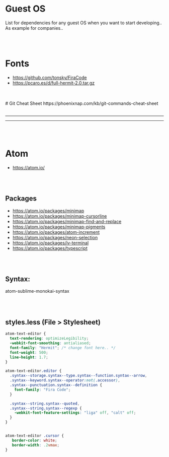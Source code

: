 # Guest OS
List for dependencies for any guest OS when you want to start developing.. As example for companies..



<br />
<br />

# Fonts
- https://github.com/tonsky/FiraCode
- https://pcaro.es/d/full-hermit-2.0.tar.gz

<br />
<br />
# Git Cheat Sheet
https://phoenixnap.com/kb/git-commands-cheat-sheet

<br />
<br />


 _____________________________________________________
 _____________________________________________________


<br />
<br />

# Atom
- https://atom.io/


<br />
<br />

## Packages
- https://atom.io/packages/minimap
- https://atom.io/packages/minimap-cursorline
- https://atom.io/packages/minimap-find-and-replace
- https://atom.io/packages/minimap-pigments
- https://atom.io/packages/atom-increment
- https://atom.io/packages/neon-selection
- https://atom.io/packages/iv-terminal
- https://atom.io/packages/typescript


<br />
<br />

## Syntax:
atom-sublime-monokai-syntax



<br />
<br />

## styles.less (File > Stylesheet)
```css
atom-text-editor {
  text-rendering: optimizeLegibility;
  -webkit-font-smoothing: antialiased;
  font-family: "Hermit"; /* change font here.. */
  font-weight: 500;
  line-height: 1.7;
}

atom-text-editor.editor {
  .syntax--storage.syntax--type.syntax--function.syntax--arrow,
  .syntax--keyword.syntax--operator:not(.accessor),
  .syntax--punctuation.syntax--definition {
    font-family: "Fira Code";
  }

  .syntax--string.syntax--quoted,
  .syntax--string.syntax--regexp {
    -webkit-font-feature-settings: "liga" off, "calt" off;
  }
}


atom-text-editor .cursor {
   border-color: white;
   border-width: .2vmax;
}
```


